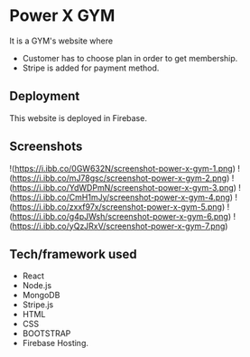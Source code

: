 # Power X GYM
It is a GYM's website where 
- Customer has to choose plan in order to get membership. 
- Stripe is added for payment method.  

## Deployment
This website is deployed in Firebase.

## Screenshots

!(https://i.ibb.co/0GW632N/screenshot-power-x-gym-1.png)
!(https://i.ibb.co/mJ78gsc/screenshot-power-x-gym-2.png)
!(https://i.ibb.co/YdWDPmN/screenshot-power-x-gym-3.png)
!(https://i.ibb.co/CmH1mJy/screenshot-power-x-gym-4.png)
!(https://i.ibb.co/zxxf97x/screenshot-power-x-gym-5.png)
!(https://i.ibb.co/g4pJWsh/screenshot-power-x-gym-6.png)
!(https://i.ibb.co/yQzJRxV/screenshot-power-x-gym-7.png)

## Tech/framework used
- React
- Node.js 
- MongoDB  
- Stripe.js 
- HTML
- CSS
- BOOTSTRAP
- Firebase Hosting.

